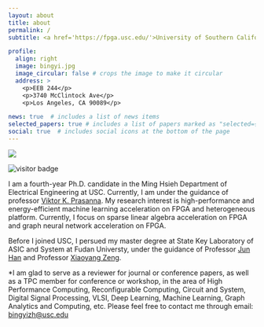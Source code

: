 ```yaml
---
layout: about
title: about
permalink: /
subtitle: <a href='https://fpga.usc.edu/'>University of Southern California, FPGA/PARALLEL COMPUTING LAB</a>

profile:
  align: right
  image: bingyi.jpg
  image_circular: false # crops the image to make it circular
  address: >
    <p>EEB 244</p>
    <p>3740 McClintock Ave</p>
    <p>Los Angeles, CA 90089</p>

news: true  # includes a list of news items
selected_papers: true # includes a list of papers marked as "selected={true}"
social: true  # includes social icons at the bottom of the page
---
```


![](https://komarev.com/ghpvc/?username=zjjzby)

![visitor badge](https://visitor-badge.glitch.me/badge?page_id=jwenjian.visitor-badge)

I am a fourth-year Ph.D. candidate in the Ming Hsieh Department of Electrical Engineering at USC. Currently, I am under the guidance of professor [Viktor K. Prasanna](https://sites.usc.edu/prasanna/). My research interest is high-performance and energy-efficient machine learning acceleration on FPGA and heterogeneous platform. Currently, I focus on sparse linear algebra acceleration on FPGA and graph neural network acceleration on FPGA.

Before I joined USC, I persued my master degree at State Key Laboratory of ASIC and System at Fudan Universty, under the guidance of Professor [Jun Han](https://sme.fudan.edu.cn/5f/da/c31145a352218/page.htm) and Professor [Xiaoyang Zeng](https://sme.fudan.edu.cn/60/76/c31158a352374/page.htm).

*I am glad to serve as a reviewer for journal or conference papers, as well as a TPC member for conference or workshop, in the area of High Performance Computing, Reconfigurable Computing, Circuit and System, Digital Signal Processing, VLSI, Deep Learning, Machine Learning, Graph Analytics and Computing, etc. Please feel free to contact me through email: bingyizh@usc.edu


